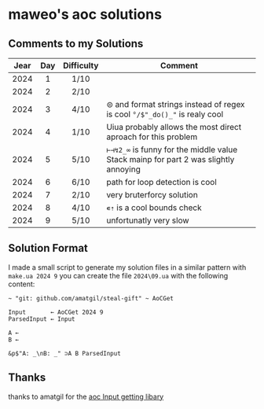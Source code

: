# maweo's aoc solutions

## Comments to my Solutions

| Jear | Day | Difficulty | Comment                                                                             |
| :--: | :-: | :--------: | ----------------------------------------------------------------------------------- |
| 2024 |  1  |    1/10    |                                                                                     |
| 2024 |  2  |    2/10    |                                                                                     |
| 2024 |  3  |    4/10    | ⊜ and format strings instead of regex is cool `°/$"_do()_"` is realy cool           |
| 2024 |  4  |    1/10    | Uiua probably allows the most direct aproach for this problem                       |
| 2024 |  5  |    5/10    | `⊢⊣↯2_∞` is funny for the middle value Stack mainp for part 2 was slightly annoying |
| 2024 |  6  |    6/10    | path for loop detection is cool                                                     |
| 2024 |  7  |    2/10    | very bruterforcy solution                                                           |
| 2024 |  8  |    4/10    | `∊⇡` is a cool bounds check                                                         |
| 2024 |  9  |    5/10    | unfortunatly very slow                                                              |

## Solution Format

I made a small script to generate my solution files in a similar pattern with `make.ua 2024 9` you can create the file `2024\09.ua` with the following content:

```uiua
~ "git: github.com/amatgil/steal-gift" ~ AoCGet

Input       ← AoCGet 2024 9
ParsedInput ← Input

A ←
B ←

&p$"A: _\nB: _" ⊃A B ParsedInput
```

## Thanks

thanks to amatgil for the [aoc Input getting libary](https://github.com/amatgil/steal-gift)
